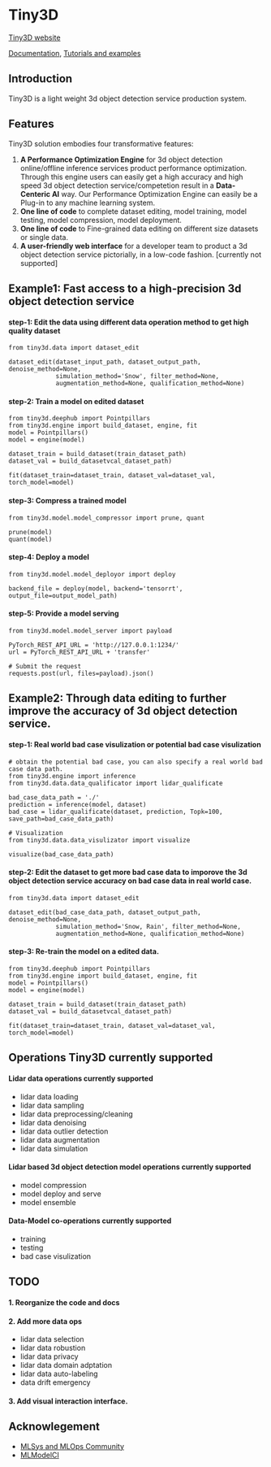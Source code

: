 # Tiny3D
[Tiny3D website](https://github.com/TinyDataML/Tiny3D)

[Documentation](https://github.com/TinyDataML/Tiny3D), [Tutorials and examples](https://github.com/TinyDataML/Tiny3D)

## Introduction 
Tiny3D is a light weight 3d object detection service production system.

## Features
Tiny3D solution embodies four transformative features: 
1. **A Performance Optimization Engine** for 3d object detection online/offline inference services product performance optimization. Through this engine users can easily get a high accuracy and high speed 3d object detection service/competetion result in a **Data-Centeric AI** way. Our Performance Optimization Engine can easily be a Plug-in to any machine learning system.
2. **One line of code** to complete dataset editing, model training, model testing, model compression, model deployment.
3. **One line of code** to Fine-grained data editing on different size datasets or single data.
4. **A user-friendly web interface** for a developer team to product a 3d object detection service pictorially, in a low-code fashion. [currently not supported]

## Example1: Fast access to a high-precision 3d object detection service
#### step-1: Edit the data using different data operation method to get high quality dataset
```
from tiny3d.data import dataset_edit

dataset_edit(dataset_input_path, dataset_output_path, denoise_method=None, 
             simulation_method='Snow', filter_method=None, 
             augmentation_method=None, qualification_method=None)
```

#### step-2: Train a model on edited dataset
```
from tiny3d.deephub import Pointpillars
from tiny3d.engine import build_dataset, engine, fit
model = Pointpillars()
model = engine(model)

dataset_train = build_dataset(train_dataset_path)
dataset_val = build_datasetvcal_dataset_path)

fit(dataset_train=dataset_train, dataset_val=dataset_val, torch_model=model)
```

#### step-3: Compress a trained model
```
from tiny3d.model.model_compressor import prune, quant 

prune(model)
quant(model)
```
#### step-4: Deploy a model
```
from tiny3d.model.model_deployor import deploy 

backend_file = deploy(model, backend='tensorrt', output_file=output_model_path)
```
#### step-5: Provide a model serving
```
from tiny3d.model.model_server import payload

PyTorch_REST_API_URL = 'http://127.0.0.1:1234/'
url = PyTorch_REST_API_URL + 'transfer'

# Submit the request
requests.post(url, files=payload).json()
```


## Example2: Through data editing to further improve the accuracy of 3d object detection service.
#### step-1: Real world bad case visulization or potential bad case visulization
```
# obtain the potential bad case, you can also specify a real world bad case data path.
from tiny3d.engine import inference
from tiny3d.data.data_qualificator import lidar_qualificate

bad_case_data_path = './'
prediction = inference(model, dataset)
bad_case = lidar_qualificate(dataset, prediction, Topk=100, save_path=bad_case_data_path)

# Visualization
from tiny3d.data.data_visulizator import visualize

visualize(bad_case_data_path)
```
#### step-2: Edit the dataset to get more bad case data to imporove the 3d object detection service accuracy on bad case data in real world case.
```
from tiny3d.data import dataset_edit

dataset_edit(bad_case_data_path, dataset_output_path, denoise_method=None, 
             simulation_method='Snow, Rain', filter_method=None, 
             augmentation_method=None, qualification_method=None)
```
#### step-3: Re-train the model on a edited data.
```
from tiny3d.deephub import Pointpillars
from tiny3d.engine import build_dataset, engine, fit
model = Pointpillars()
model = engine(model)

dataset_train = build_dataset(train_dataset_path)
dataset_val = build_datasetvcal_dataset_path)

fit(dataset_train=dataset_train, dataset_val=dataset_val, torch_model=model)
```
## Operations Tiny3D currently supported
#### Lidar data operations currently supported
- lidar data loading
- lidar data sampling
- lidar data preprocessing/cleaning
- lidar data denoising
- lidar data outlier detection
- lidar data augmentation
- lidar data simulation

#### Lidar based 3d object detection model operations currently supported
- model compression
- model deploy and serve
- model ensemble

#### Data-Model co-operations currently supported
- training
- testing
- bad case visulization


## TODO
#### 1. Reorganize the code and docs
#### 2. Add more data ops
- lidar data selection
- lidar data robustion
- lidar data privacy
- lidar data domain adptation
- lidar data auto-labeling
- data drift emergency
#### 3. Add visual interaction interface.


## Acknowlegement
- [MLSys and MLOps Community](https://github.com/MLSysOps)
- [MLModelCI](https://github.com/cap-ntu/ML-Model-CI)
